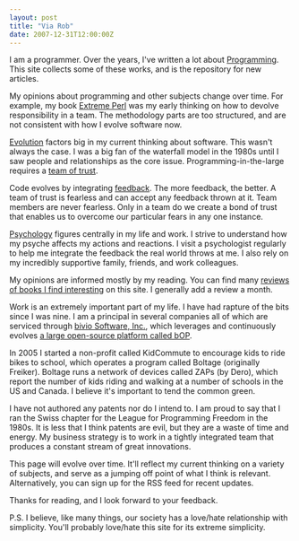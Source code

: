 ```yaml
---
layout: post
title: "Via Rob"
date: 2007-12-31T12:00:00Z
---
```


I am a programmer.  Over the years, I've written a lot about
[Programming](/2008/01/12/Programming-is-Easy.html).  This site collects some of these works, and is the
repository for new articles.

My opinions about programming and other subjects change over time.
For example, my book
[Extreme Perl](http://www.extremeperl.org) was my early thinking on how to devolve responsibility in a team.
The methodology parts are too structured, and are not consistent with
how I evolve software now.

[Evolution](https://www.google.com/search?q=site:robnagler.com+evolution) factors big in my current thinking about software.  This
wasn't always the case.  I was a big fan of the waterfall model in the
1980s until I saw people and relationships as the core issue.
Programming-in-the-large requires a
[team of trust](https://www.google.com/search?q=site:robnagler.com+team+trust).

Code evolves by integrating
[feedback](https://www.google.com/search?q=site:robnagler.com+feedback).  The more feedback, the better.
A team of trust is fearless and can accept any feedback thrown at it.
Team members are never fearless.  Only in a team do we create a bond
of trust that enables us to overcome our particular fears in any one
instance.

[Psychology](https://www.google.com/search?q=site:robnagler.com+psychology) figures centrally in my life and work.
I strive to understand how my psyche affects my
actions and reactions.  I visit a psychologist regularly to help me
integrate the feedback the real world throws at me.  I also rely on my
incredibly supportive family, friends, and
work colleagues.

My opinions are informed mostly by my reading.  You can find many
[reviews of books I find interesting](https://www.google.com/search?q=site:robnagler.com+BookReview) on this site.  I generally add a review a month.

Work is an extremely important part of my life.  I have had rapture of
the bits since I was nine.  I am a principal in several companies all
of which are serviced through [bivio Software, Inc.](http://www.bivio.biz), which leverages and continuously evolves
[a large open-source platform called bOP](http://github.com/biviosoftware/perl-Bivio).

In 2005 I started a non-profit called
KidCommute to encourage kids to ride bikes to school, which
operates a program called
Boltage (originally Freiker).  Boltage runs a network of devices called
ZAPs (by Dero),
which report the number of kids riding and walking
at a number of schools in the US and Canada.
I believe it's important to tend the common green.

I have not authored any patents nor do I intend to.  I am proud
to say that I ran the Swiss chapter for the League for Programming
Freedom in the 1980s.  It is less that I think patents are evil,
but they are a waste of time and energy.  My business strategy is
to work in a tightly integrated team that produces a constant
stream of great innovations.

This page will evolve over time.  It'll reflect my current thinking on
a variety of subjects, and serve as
a jumping off point
of what I think is relevant.  Alternatively, you can sign
up for the RSS feed for recent updates.

Thanks for reading, and I look forward to your feedback.

P.S. I believe, like many things, our society has a love/hate
relationship with simplicity.  You'll probably love/hate this
site for its extreme simplicity.
